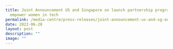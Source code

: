 ```yaml
---
title: Joint Announcement US and Singapore on launch partnership program to
  empower women in tech
permalink: /media-centre/press-releases/joint-announcement-us-and-sg-on-launch-partnership-program/
date: 2022-06-28
layout: post
description: ""
image: ""
---
```

